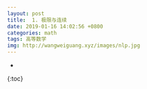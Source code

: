 ```yaml
---
layout: post
title:  1. 极限与连续
date: 2019-01-16 14:02:56 +0800
categories: math
tags: 高等数学  
img: http://wangweiguang.xyz/images/nlp.jpg
---
```



* 
{:toc}



<script type="text/javascript"
 src="http://cdn.mathjax.org/mathjax/latest/MathJax.js?config=TeX-AMS-MML_HTMLorMML">
</script>